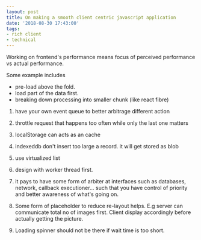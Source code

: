 ```yaml
---
layout: post
title: On making a smooth client centric javascript application
date: '2018-08-30 17:43:00'
tags:
- rich client
- technical
---
```


Working on frontend's performance means focus of perceived performance vs actual performance. 

Some example includes
- pre-load above the fold. 
- load part of the data first. 
- breaking down processing into smaller chunk (like react fibre)


1. have your own event queue to better arbitrage different action

2. throttle request that happens too often while only the last one matters

3. localStorage can acts as an cache

4. indexeddb don't insert too large a record. it will get stored as blob

5. use virtualized list 

6. design with worker thread first.

7. it pays to have some form of arbiter at interfaces such as databases, network, callback executioner... such that you have control of priority and better awareness of what's going on. 

8. Some form of placeholder to reduce re-layout helps. E.g server can communicate total no of images first. Client display accordingly before actually getting the picture.

9. Loading spinner should not be there if wait time is too short. 


